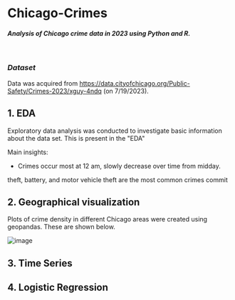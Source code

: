 # Chicago-Crimes
#### *Analysis of Chicago crime data in 2023 using Python and R.*
&nbsp;
### *Dataset*
Data was acquired from https://data.cityofchicago.org/Public-Safety/Crimes-2023/xguy-4ndq (on 7/19/2023).

## 1. EDA
Exploratory data analysis was conducted to investigate basic information about the data set. This is present in the "EDA" 




Main insights: 
* Crimes occur most at 12 am, slowly decrease over time from midday.

theft, battery, and motor vehicle theft are the most common crimes commit

## 2. Geographical visualization

Plots of crime density in different Chicago areas were created using geopandas. These are shown below. 

![image](https://github.com/krtfesm/Chicago-Crimes/assets/110089197/77db6906-3a51-483b-9e77-587d7bfacb3f)

## 3. Time Series

## 4. Logistic Regression
